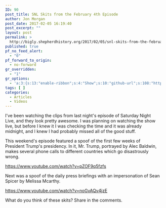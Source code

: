 ```yaml
---
ID: 90
post_title: SNL Skits from the February 4th Episode
author: Jon Morgan
post_date: 2017-02-05 16:19:40
post_excerpt: ""
layout: post
permalink: >
  http://bigly.shepherdhistory.org/2017/02/05/snl-skits-from-the-february-4th-episode/
published: true
pf_no_feed_alert:
  - "0"
pf_forward_to_origin:
  - no-forward
gr_overridden:
  - "1"
gr_options:
  - 'a:3:{s:13:"enable-ribbon";s:4:"Show";s:10:"github-url";s:108:"https://github.com/SenorBigly/Bigly/blob/master/_posts/2017-02-05-snl-skits-from-the-february-4th-episode.md";s:11:"ribbon-type";i:7;}'
tags: [ ]
categories:
  - Articles
  - Videos
---
```

I've been watching the clips from last night's episode of Saturday Night Live, and they look pretty awesome. I was planning on watching the show live, but before I knew it I was checking the time and it was already midnight, and I knew I had probably missed all of the good stuff.

This weekend's episode featured a spoof of the first few weeks of President Trump's presidency. In it, Mr. Trump, portrayed by Alec Baldwin, makes several phone calls to different countries which go disastrously wrong.

https://www.youtube.com/watch?v=pZOF9q5fzfs

Next was a spoof of the daily press briefings with an impersonation of Sean Spicer by Melissa Mcarthy.

https://www.youtube.com/watch?v=noGvAQv4jzE

What do you think of these skits? Share in the comments.